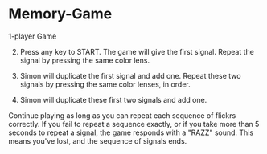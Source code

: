 # Memory-Game

1-player Game

2. Press any key to START. The game will give the first signal. Repeat the signal by pressing the same color lens.

3. Simon will duplicate the first signal and add one. Repeat these two signals by pressing the same color lenses, in order.

4. Simon will duplicate these first two signals and add one.

Continue playing as long as you can repeat each sequence of flickrs correctly. 
If you fail to repeat a sequence exactly, or if you take more than 5 seconds to repeat a signal, the game responds with a "RAZZ" sound. This means you've lost, and the sequence of signals ends.
